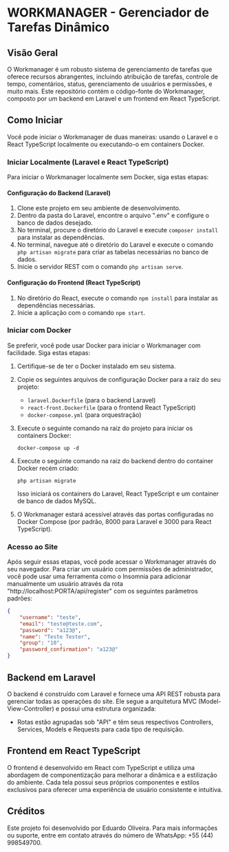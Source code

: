 # WORKMANAGER - Gerenciador de Tarefas Dinâmico

## Visão Geral

O Workmanager é um robusto sistema de gerenciamento de tarefas que oferece recursos abrangentes, incluindo atribuição de tarefas, controle de tempo, comentários, status, gerenciamento de usuários e permissões, e muito mais. Este repositório contém o código-fonte do Workmanager, composto por um backend em Laravel e um frontend em React TypeScript.

## Como Iniciar

Você pode iniciar o Workmanager de duas maneiras: usando o Laravel e o React TypeScript localmente ou executando-o em containers Docker.

### Iniciar Localmente (Laravel e React TypeScript)

Para iniciar o Workmanager localmente sem Docker, siga estas etapas:

#### Configuração do Backend (Laravel)

1. Clone este projeto em seu ambiente de desenvolvimento.
2. Dentro da pasta do Laravel, encontre o arquivo ".env" e configure o banco de dados desejado.
3. No terminal, procure o diretório do Laravel e execute `composer install` para instalar as dependências.
4. No terminal, navegue até o diretório do Laravel e execute o comando `php artisan migrate` para criar as tabelas necessárias no banco de dados.
5. Inicie o servidor REST com o comando `php artisan serve`.

#### Configuração do Frontend (React TypeScript)

1. No diretório do React, execute o comando `npm install` para instalar as dependências necessárias.
2. Inicie a aplicação com o comando `npm start`.

### Iniciar com Docker

Se preferir, você pode usar Docker para iniciar o Workmanager com facilidade. Siga estas etapas:

1. Certifique-se de ter o Docker instalado em seu sistema.

2. Copie os seguintes arquivos de configuração Docker para a raiz do seu projeto:

   - `laravel.Dockerfile` (para o backend Laravel)
   - `react-front.Dockerfile` (para o frontend React TypeScript)
   - `docker-compose.yml` (para orquestração)

3. Execute o seguinte comando na raiz do projeto para iniciar os containers Docker:

   ```
   docker-compose up -d
   ```
4. Execute o seguinte comando na raiz do backend dentro do container Docker recém criado:

   ```
   php artisan migrate
   ```
   
   Isso iniciará os containers do Laravel, React TypeScript e um container de banco de dados MySQL.

4. O Workmanager estará acessível através das portas configuradas no Docker Compose (por padrão, 8000 para Laravel e 3000 para React TypeScript).

### Acesso ao Site

Após seguir essas etapas, você pode acessar o Workmanager através do seu navegador. Para criar um usuário com permissões de administrador, você pode usar uma ferramenta como o Insomnia para adicionar manualmente um usuário através da rota "http://localhost:PORTA/api/register" com os seguintes parâmetros padrões:

```json
{
    "username": "teste",
    "email": "teste@teste.com",
    "password": "a123@",
    "name": "Teste Tester",
    "group": "10",
    "password_confirmation": "a123@"
}
```

## Backend em Laravel

O backend é construído com Laravel e fornece uma API REST robusta para gerenciar todas as operações do site. Ele segue a arquitetura MVC (Model-View-Controller) e possui uma estrutura organizada:

- Rotas estão agrupadas sob "API" e têm seus respectivos Controllers, Services, Models e Requests para cada tipo de requisição.

## Frontend em React TypeScript

O frontend é desenvolvido em React com TypeScript e utiliza uma abordagem de componentização para melhorar a dinâmica e a estilização do ambiente. Cada tela possui seus próprios componentes e estilos exclusivos para oferecer uma experiência de usuário consistente e intuitiva.

## Créditos

Este projeto foi desenvolvido por Eduardo Oliveira. Para mais informações ou suporte, entre em contato através do número de WhatsApp: +55 (44) 998549700.
